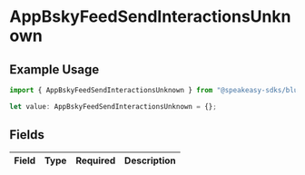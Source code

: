 # AppBskyFeedSendInteractionsUnknown

## Example Usage

```typescript
import { AppBskyFeedSendInteractionsUnknown } from "@speakeasy-sdks/bluesky/models/operations";

let value: AppBskyFeedSendInteractionsUnknown = {};
```

## Fields

| Field       | Type        | Required    | Description |
| ----------- | ----------- | ----------- | ----------- |